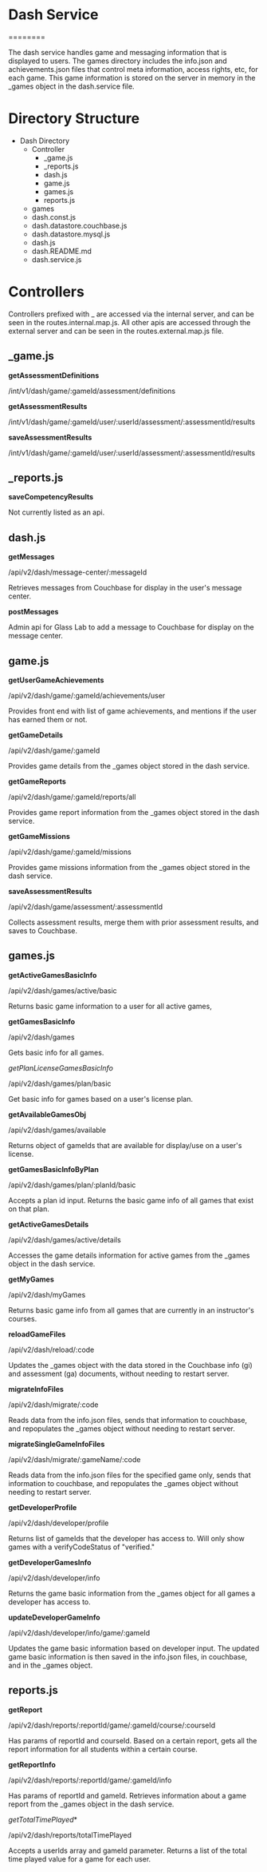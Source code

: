 # Dash Service
========

The dash service handles game and messaging information that is displayed to users.  The games directory includes the
info.json and achievements.json files that control meta information, access rights, etc, for each game.
This game information is stored on the server in memory in the _games object in the dash.service file.

Directory Structure
========

* Dash Directory
    * Controller
        * _game.js
        * _reports.js
        * dash.js
        * game.js
        * games.js
        * reports.js
    * games
    * dash.const.js
    * dash.datastore.couchbase.js
    * dash.datastore.mysql.js
    * dash.js
    * dash.README.md
    * dash.service.js

Controllers
========

Controllers prefixed with _ are accessed via the internal server, and can be seen in the routes.internal.map.js.
All other apis are accessed through the external server and can be seen in the routes.external.map.js file.

## _game.js

**getAssessmentDefinitions**

/int/v1/dash/game/:gameId/assessment/definitions

**getAssessmentResults**

/int/v1/dash/game/:gameId/user/:userId/assessment/:assessmentId/results

**saveAssessmentResults**

/int/v1/dash/game/:gameId/user/:userId/assessment/:assessmentId/results

## _reports.js

**saveCompetencyResults**

Not currently listed as an api.

## dash.js

**getMessages**

/api/v2/dash/message-center/:messageId

Retrieves messages from Couchbase for display in the user's message center.

**postMessages**

Admin api for Glass Lab to add a message to Couchbase for display on the message center.

## game.js

**getUserGameAchievements**

/api/v2/dash/game/:gameId/achievements/user

Provides front end with list of game achievements, and mentions if the user has earned them or not.

**getGameDetails**

/api/v2/dash/game/:gameId

Provides game details from the _games object stored in the dash service.

**getGameReports**

/api/v2/dash/game/:gameId/reports/all

Provides game report information from the _games object stored in the dash service.

**getGameMissions**

/api/v2/dash/game/:gameId/missions

Provides game missions information from the _games object stored in the dash service.

**saveAssessmentResults**

/api/v2/dash/game/assessment/:assessmentId

Collects assessment results, merge them with prior assessment results, and saves to Couchbase.

## games.js

**getActiveGamesBasicInfo**

/api/v2/dash/games/active/basic

Returns basic game information to a user for all active games,

**getGamesBasicInfo**

/api/v2/dash/games

Gets basic info for all games.

*getPlanLicenseGamesBasicInfo*

/api/v2/dash/games/plan/basic

Get basic info for games based on a user's license plan.

**getAvailableGamesObj**

/api/v2/dash/games/available

Returns object of gameIds that are available for display/use on a user's license.

**getGamesBasicInfoByPlan**

/api/v2/dash/games/plan/:planId/basic

Accepts a plan id input.  Returns the basic game info of all games that exist on that plan.

**getActiveGamesDetails**

/api/v2/dash/games/active/details

Accesses the game details information for active games from the _games object in the dash service.

**getMyGames**

/api/v2/dash/myGames

Returns basic game info from all games that are currently in an instructor's courses.

**reloadGameFiles**

/api/v2/dash/reload/:code

Updates the _games object with the data stored in the Couchbase info (gi) and assessment (ga) documents, without needing to restart server.

**migrateInfoFiles**

/api/v2/dash/migrate/:code

Reads data from the info.json files, sends that information to couchbase, and repopulates the _games object without needing to restart server.

**migrateSingleGameInfoFiles**

/api/v2/dash/migrate/:gameName/:code

Reads data from the info.json files for the specified game only, sends that information to couchbase, and repopulates the _games object without needing to restart server.

**getDeveloperProfile**

/api/v2/dash/developer/profile

Returns list of gameIds that the developer has access to.  Will only show games with a verifyCodeStatus of "verified."

**getDeveloperGamesInfo**

/api/v2/dash/developer/info

Returns the game basic information from the _games object for all games a developer has access to.

**updateDeveloperGameInfo**

/api/v2/dash/developer/info/game/:gameId

Updates the game basic information based on developer input.
The updated game basic information is then saved in the info.json files, in couchbase, and in the _games object.

## reports.js

**getReport**

/api/v2/dash/reports/:reportId/game/:gameId/course/:courseId

Has params of reportId and courseId. Based on a certain report, gets all the report information for all students within a certain course.

**getReportInfo**

/api/v2/dash/reports/:reportId/game/:gameId/info

Has params of reportId and gameId. Retrieves information about a game report from the _games object in the dash service.


*getTotalTimePlayed**

/api/v2/dash/reports/totalTimePlayed

Accepts a userIds array and gameId parameter.  Returns a list of the total time played value for a game for each user.
